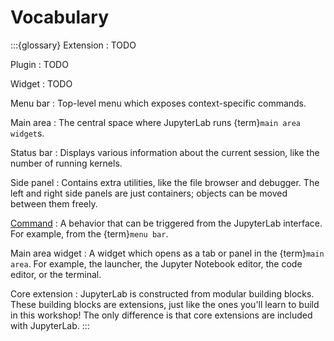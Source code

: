 # Vocabulary

:::{glossary}
Extension
: TODO

Plugin
: TODO

Widget
: TODO

Menu bar
: Top-level menu which exposes context-specific commands.

Main area
: The central space where JupyterLab runs {term}`main area widget`s.

Status bar
: Displays various information about the current session, like the number of running
kernels.

Side panel
: Contains extra utilities, like the file browser and debugger.
The left and right side panels are just containers; objects can be moved between them freely.

[Command](https://jupyterlab.readthedocs.io/en/latest/user/commands.html)
: A behavior that can be triggered from the JupyterLab interface.
For example, from the {term}`menu bar`.

Main area widget
: A widget which opens as a tab or panel in the {term}`main area`.
For example, the launcher, the Jupyter Notebook editor, the code editor, or the terminal.

Core extension
: JupyterLab is constructed from modular building blocks.
These building blocks are extensions, just like the ones you'll learn to build in this workshop!
The only difference is that core extensions are included with JupyterLab.
:::
